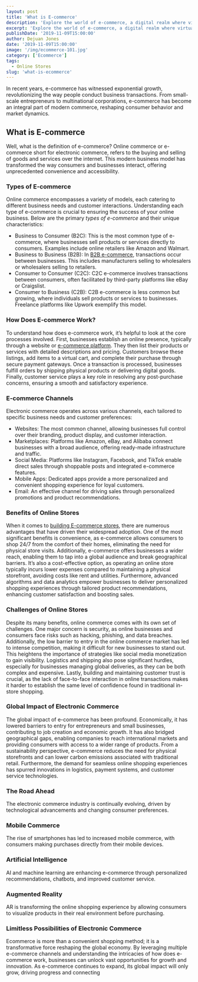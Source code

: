 ```yaml
---
layout: post
title: 'What is E-commerce'
description: 'Explore the world of e-commerce, a digital realm where virtual markets redefine commerce. Find digital storefronts & the dynamic landscape of modern business.'
excerpt: 'Explore the world of e-commerce, a digital realm where virtual markets redefine commerce. Find digital storefronts & the dynamic landscape of modern business.'
publishDate: '2019-11-09T15:00:00'
author: Dejuan Jones
date: '2019-11-09T15:00:00'
image: '/img/ecommerce-101.jpg'
category: ['Ecommerce']
tags:
  - Online Stores
slug: 'what-is-ecommerce'
---
```


In recent years, e-commerce has witnessed exponential growth, revolutionizing the way people conduct business transactions. From small-scale entrepreneurs to multinational corporations, e-commerce has become an integral part of modern commerce, reshaping consumer behavior and market dynamics.

## What is E-commerce

Well, what is the definition of e-commerce? Online commerce or e-commerce short for electronic commerce, refers to the buying and selling of goods and services over the internet. This modern business model has transformed the way consumers and businesses interact, offering unprecedented convenience and accessibility.

### Types of E-commerce

Online commerce encompasses a variety of models, each catering to different business needs and customer interactions. Understanding each type of e-commerce is crucial to ensuring the success of your online business. Below are the primary _types of e-commerce_ and their unique characteristics:

- Business to Consumer (B2C): This is the most common type of e-commerce, where businesses sell products or services directly to consumers. Examples include online retailers like Amazon and Walmart.
- Business to Business (B2B): In [B2B e-commerce](/blog/b2b-ecommerce), transactions occur between businesses. This includes manufacturers selling to wholesalers or wholesalers selling to retailers.
- Consumer to Consumer (C2C): C2C e-commerce involves transactions between consumers, often facilitated by third-party platforms like eBay or Craigslist.
- Consumer to Business (C2B): C2B e-commerce is less common but growing, where individuals sell products or services to businesses. Freelance platforms like Upwork exemplify this model.

### How Does E-commerce Work?

To understand how does e-commerce work, it’s helpful to look at the core processes involved. First, businesses establish an online presence, typically through a website or [e-commerce platform](/blog/best-ecommerce-platforms). They then list their products or services with detailed descriptions and pricing. Customers browse these listings, add items to a virtual cart, and complete their purchase through secure payment gateways. Once a transaction is processed, businesses fulfill orders by shipping physical products or delivering digital goods. Finally, customer service plays a key role in resolving any post-purchase concerns, ensuring a smooth and satisfactory experience.

### E-commerce Channels

Electronic commerce operates across various channels, each tailored to specific business needs and customer preferences:

- Websites: The most common channel, allowing businesses full control over their branding, product display, and customer interaction.
- Marketplaces: Platforms like Amazon, eBay, and Alibaba connect businesses with a broad audience, offering ready-made infrastructure and traffic.
- Social Media: Platforms like Instagram, Facebook, and TikTok enable direct sales through shoppable posts and integrated e-commerce features.
- Mobile Apps: Dedicated apps provide a more personalized and convenient shopping experience for loyal customers.
- Email: An effective channel for driving sales through personalized promotions and product recommendations.

### Benefits of Online Stores

When it comes to [building E-commerce stores](/blog/launch-an-ecommerce-store), there are numerous advantages that have driven their widespread adoption. One of the most significant benefits is convenience, as e-commerce allows consumers to shop 24/7 from the comfort of their homes, eliminating the need for physical store visits. Additionally, e-commerce offers businesses a wider reach, enabling them to tap into a global audience and break geographical barriers. It’s also a cost-effective option, as operating an online store typically incurs lower expenses compared to maintaining a physical storefront, avoiding costs like rent and utilities. Furthermore, advanced algorithms and data analytics empower businesses to deliver personalized shopping experiences through tailored product recommendations, enhancing customer satisfaction and boosting sales.

### Challenges of Online Stores

Despite its many benefits, online commerce comes with its own set of challenges. One major concern is security, as online businesses and consumers face risks such as hacking, phishing, and data breaches. Additionally, the low barrier to entry in the online commerce market has led to intense competition, making it difficult for new businesses to stand out. This heightens the importance of strategies like social media monetization to gain visibility. Logistics and shipping also pose significant hurdles, especially for businesses managing global deliveries, as they can be both complex and expensive. Lastly, building and maintaining customer trust is crucial, as the lack of face-to-face interaction in online transactions makes it harder to establish the same level of confidence found in traditional in-store shopping.

### Global Impact of Electronic Commerce

The global impact of e-commerce has been profound. Economically, it has lowered barriers to entry for entrepreneurs and small businesses, contributing to job creation and economic growth. It has also bridged geographical gaps, enabling companies to reach international markets and providing consumers with access to a wider range of products. From a sustainability perspective, e-commerce reduces the need for physical storefronts and can lower carbon emissions associated with traditional retail. Furthermore, the demand for seamless online shopping experiences has spurred innovations in logistics, payment systems, and customer service technologies.

### The Road Ahead

The electronic commerce industry is continually evolving, driven by technological advancements and changing consumer preferences.

### Mobile Commerce

The rise of smartphones has led to increased mobile commerce, with consumers making purchases directly from their mobile devices.

### Artificial Intelligence

AI and machine learning are enhancing e-commerce through personalized recommendations, chatbots, and improved customer service.

### Augmented Reality

AR is transforming the online shopping experience by allowing consumers to visualize products in their real environment before purchasing.

### Limitless Possibilities of Electronic Commerce

Ecommerce is more than a convenient shopping method; it is a transformative force reshaping the global economy. By leveraging multiple e-commerce channels and understanding the intricacies of how does e-commerce work, businesses can unlock vast opportunities for growth and innovation. As e-commerce continues to expand, its global impact will only grow, driving progress and connecting
